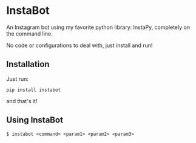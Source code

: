 # InstaBot

An Instagram bot using my favorite python library: InstaPy, completely on the command line.

No code or configurations to deal with, just install and run!

## Installation

Just run:

`pip install instabot`

and that's it!

## Using InstaBot

`$ instabot <command> <param1> <param2> <param3>`
